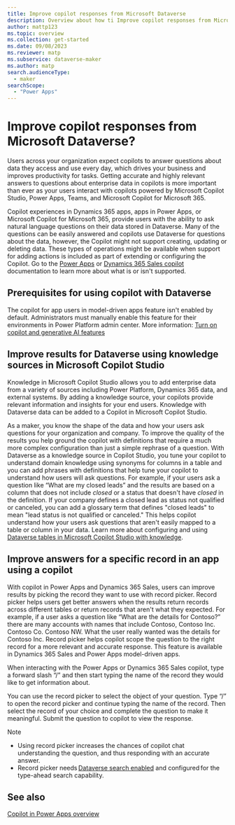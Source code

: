```yaml
---
title: Improve copilot responses from Microsoft Dataverse
description: Overview about how ti Improve copilot responses from Microsoft Dataverse.
author: mattp123
ms.topic: overview
ms.collection: get-started
ms.date: 09/08/2023
ms.reviewer: matp
ms.subservice: dataverse-maker
ms.author: matp
search.audienceType: 
  - maker
searchScope:
  - "Power Apps"
---
```

# Improve copilot responses from Microsoft Dataverse?

Users across your organization expect copilots to answer questions about data they access and use every day, which drives your business and improves productivity for tasks.  Getting accurate and highly relevant answers to questions about enterprise data in copilots is more important than ever as your users interact with copilots powered by Microsoft Copilot Studio, Power Apps, Teams, and Microsoft Copilot for Microsoft 365.

Copilot experiences in Dynamics 365 apps, apps in Power Apps, or Microsoft Copilot for Microsoft 365, provide users with the ability to ask natural language questions on their data stored in Dataverse. Many of the questions can be easily answered and copilots use Dataverse for questions about the data, however, the Copilot might not support creating, updating or deleting data. <!-- Need to get clarity on this. Mark Spilde to contact PM for this.--> These types of operations might be available when support for adding actions is included as part of extending or configuring the Copilot. Go to the [Power Apps](../model-driven-apps/add-ai-copilot.md) or [Dynamics 365 Sales copilot](/dynamics365/sales/use-sales-copilot#chat-with-copilot-in-natural-language) documentation to learn more about what is or isn't supported.

## Prerequisites for using copilot with Dataverse

The copilot for app users in model-driven apps feature isn't enabled by default. Administrators must manually enable this feature for their environments in Power Platform admin center. More information: [Turn on copilot and generative AI features](/power-platform/admin/geographical-availability-copilot#enable-data-movement-across-regions)

## Improve results for Dataverse using knowledge sources in Microsoft Copilot Studio

Knowledge in Microsoft Copilot Studio allows you to add enterprise data from a variety of sources including Power Platform, Dynamics 365 data, and external systems.  By adding a knowledge source, your copilots provide relevant information and insights for your end users. Knowledge with Dataverse data can be added to a Copilot in Microsoft Copilot Studio. 

As a maker, you know the shape of the data and how your users ask questions for your organization and company. To improve the quality of the results you help ground the copilot with definitions that require a much more complex configuration than just a simple rephrase of a question. With Dataverse as a knowledge source in Copilot Studio, you tune your copilot to understand domain knowledge using synonyms for columns in a table and you can add phrases with definitions that help tune your copilot to understand how users will ask questions. For example, if your users ask a question like “What are my closed leads” and the results are based on a column that does not include *closed* or a status that doesn't have *closed* in the definition. If your company defines a closed lead as status not qualified or canceled, you can add a glossary term that defines "closed leads" to mean "lead status is not qualified or canceled."  This helps copilot understand how your users ask questions that aren't easily mapped to a table or column in your data. Learn more about configuring and using [Dataverse tables in Microsoft Copilot Studio with knowledge](/microsoft-copilot-studio/knowledge-add-existing-copilot#dataverse).

## Improve answers for a specific record in an app using a copilot

With copilot in Power Apps and Dynamics 365 Sales, users can improve results by picking the record they want to use with record picker. Record picker helps users get better answers when the results return records across different tables or return records that aren't what they expected. For example, if a user asks a question like “What are the details for Contoso?” there are many accounts with names that include Contoso, Contoso Inc. Contoso Co. Contoso NW. What the user really wanted was the details for Contoso Inc. Record picker helps copilot scope the question to the right record for a more relevant and accurate response. This feature is available in Dynamics 365 Sales and Power Apps model-driven apps.

When interacting with the Power Apps or Dynamics 365 Sales copilot, type a forward slash “/” and then start typing the name of the record they would like to get information about.

You can use the record picker to select the object of your question. Type “/” to open the record picker and continue typing the name of the record. Then select the record of your choice and complete the question to make it meaningful. Submit the question to copilot to view the response.

<!-- insert image -->

> [!NOTE]
>
> - Using record picker increases the chances of copilot chat understanding the question, and thus responding with an accurate answer.
> - Record picker needs [Dataverse search enabled](/power-platform/admin/settings-features#search) and configured for the type-ahead search <!-- What is this? Is it lookup behavior /power-platform/admin/settings-behavior#settings -->capability. 

## See also

[Copilot in Power Apps overview](../canvas-apps/ai-overview.md)
